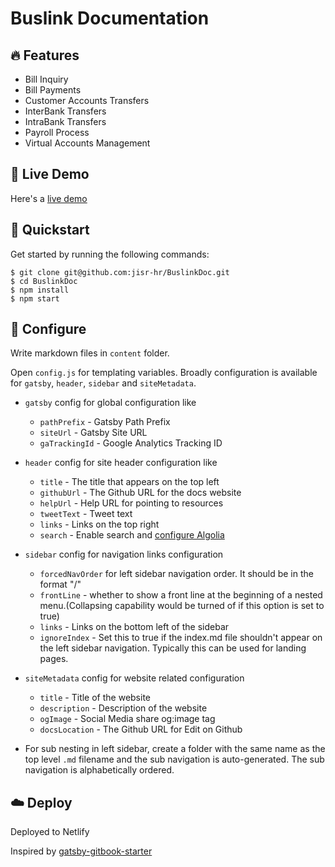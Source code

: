 # Buslink Documentation

## 🔥 Features
- Bill Inquiry
- Bill Payments
- Customer Accounts Transfers
- InterBank Transfers
- IntraBank Transfers
- Payroll Process
- Virtual Accounts Management

## 🔗 Live Demo

Here's a [live demo](https://app.netlify.com/sites/buslnkdocs)

## 🚀 Quickstart

Get started by running the following commands:

```
$ git clone git@github.com:jisr-hr/BuslinkDoc.git
$ cd BuslinkDoc
$ npm install
$ npm start
```


## 🔧 Configure

Write markdown files in `content` folder.

Open `config.js` for templating variables. Broadly configuration is available for `gatsby`, `header`, `sidebar` and `siteMetadata`.

- `gatsby` config for global configuration like 
    - `pathPrefix` - Gatsby Path Prefix
    - `siteUrl` - Gatsby Site URL
    - `gaTrackingId` - Google Analytics Tracking ID

- `header` config for site header configuration like
    - `title` - The title that appears on the top left
    - `githubUrl` - The Github URL for the docs website
    - `helpUrl` - Help URL for pointing to resources
    - `tweetText` - Tweet text
    - `links` - Links on the top right
    - `search` - Enable search and [configure Algolia](https://www.gatsbyjs.org/docs/adding-search-with-algolia/)

- `sidebar` config for navigation links configuration
    - `forcedNavOrder` for left sidebar navigation order. It should be in the format "/<filename>"
    - `frontLine` - whether to show a front line at the beginning of a nested menu.(Collapsing capability would be turned of if this option is set to true)
    - `links` - Links on the bottom left of the sidebar
    - `ignoreIndex` - Set this to true if the index.md file shouldn't appear on the left sidebar navigation. Typically this can be used for landing pages.

- `siteMetadata` config for website related configuration
    - `title` - Title of the website
    - `description` - Description of the website
    - `ogImage` - Social Media share og:image tag
    - `docsLocation` - The Github URL for Edit on Github

- For sub nesting in left sidebar, create a folder with the same name as the top level `.md` filename and the sub navigation is auto-generated. The sub navigation is alphabetically ordered.


## ☁️ Deploy
Deployed to Netlify

Inspired by [gatsby-gitbook-starter](https://github.com/hasura/gatsby-gitbook-starter)
